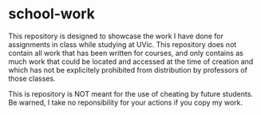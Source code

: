 # school-work

This repository is designed to showcase the work I have done for assignments in class while studying at UVic. 
This repository does not contain all work that has been written for courses, and only contains as much work
that could be located and accessed at the time of creation and which has not be explicitely prohibited from distribution by professors of those classes.

This is repository is NOT meant for the use of cheating by future students. Be warned, I take no reponsibility for your actions if you copy my work.
